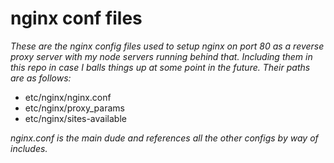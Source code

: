 # nginx conf files

*These are the nginx config files used to setup nginx on port 80 as a reverse proxy server with my node servers running behind that. Including them in this repo in case I balls things up at some point in the future. Their paths are as follows:*

* etc/nginx/nginx.conf
* etc/nginx/proxy_params
* etc/nginx/sites-available

*nginx.conf is the main dude and references all the other configs by way of includes.*
